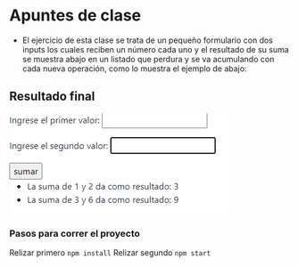 # Apuntes de clase

- El ejercicio de esta clase se trata de un pequeño formulario con dos inputs los cuales reciben un número cada uno y el resultado de su suma se muestra abajo en un listado que perdura y se va acumulando con cada nueva operación, como lo muestra el ejemplo de abajo: 

## Resultado final

![Resultado Final](./src/img/resultFinal.png)

### Pasos para correr el proyecto
Relizar primero `npm install`
Relizar segundo `npm start`